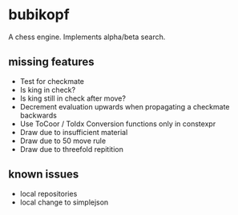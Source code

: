 # bubikopf
A chess engine. Implements alpha/beta search.

## missing features
- Test for checkmate
- Is king in check?
- Is king still in check after move?
- Decrement evaluation upwards when propagating a checkmate backwards
- Use ToCoor / ToIdx Conversion functions only in constexpr
- Draw due to insufficient material
- Draw due to 50 move rule
- Draw due to threefold repitition

## known issues
- local repositories
- local change to simplejson
